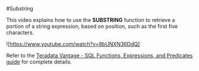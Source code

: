 #Substring

This video explains how to use the **SUBSTRING** function to retrieve a portion of a string expression, based on position, such as the first five characters.

![https://www.youtube.com/watch?v=8bUNXN36DdQ]

Refer to the [Teradata Vantage - SQL Functions, Expressions, and Predicates guide](https://docs.teradata.com/search/documents?query=Teradata+Vantage%25E2%2584%25A2+-+SQL+Functions%252C+Expressions%252C+and+Predicates&sort=last_update&virtual-field=title_only&content-lang=) for complete details.